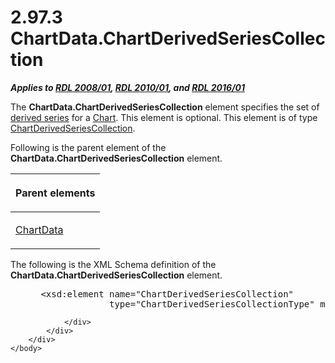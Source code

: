 <html dir="LTR" xmlns:mshelp="http://msdn.microsoft.com/mshelp" xmlns:ddue="http://ddue.schemas.microsoft.com/authoring/2003/5" xmlns:xlink="http://www.w3.org/1999/xlink" xmlns:tool="http://www.microsoft.com/tooltip">
    <head>
        <meta http-equiv="Content-Type" content="text/html; CHARSET=utf-8"></meta>
        <meta name="save" content="history"></meta>
        <title>2.97.3 ChartData.ChartDerivedSeriesCollection</title>
        <xml>
            <mshelp:toctitle title="2.97.3 ChartData.ChartDerivedSeriesCollection"></mshelp:toctitle>
            <mshelp:rltitle title="[MS-RDL]: ChartData.ChartDerivedSeriesCollection"></mshelp:rltitle>
            <mshelp:keyword index="A" term="734ce39b-f51b-4c89-8f82-9b0e7dcb696a"></mshelp:keyword>
            <mshelp:attr name="DCSext.ContentType" value="open specification"></mshelp:attr>
            <mshelp:attr name="AssetID" value="734ce39b-f51b-4c89-8f82-9b0e7dcb696a"></mshelp:attr>
            <mshelp:attr name="TopicType" value="kbRef"></mshelp:attr>
            <mshelp:attr name="DCSext.Title" value="[MS-RDL]: ChartData.ChartDerivedSeriesCollection" />
        </xml>
    </head>
    <body>
        <div id="header">
            <h1 class="heading">2.97.3 ChartData.ChartDerivedSeriesCollection</h1>
        </div>
        <div id="mainSection">
            <div id="mainBody">
                <div id="allHistory" class="saveHistory"></div>
                <div id="sectionSection0" class="section" name="collapseableSection">
                    

<p><b><i>Applies to </i></b><a href="1e855f94-4617-47e4-b89e-0856c6cb420f.htm"><b><i>RDL 2008/01</i></b></a><b><i>,
</i></b><a href="3428e690-a348-4ec7-8a6a-8efb42d2cdee.htm"><b><i>RDL 2010/01</i></b></a><b><i>,
and </i></b><a href="52ce3983-2bfc-4e72-9359-42aaf5fe4509.htm"><b><i>RDL 2016/01</i></b></a></p>

<p>The <b>ChartData.ChartDerivedSeriesCollection</b> element
specifies the set of <a href="b2482b3f-74ab-4ca8-a9e5-c07955011743.htm#gt_89c358f5-76c6-44a4-89af-56e4fe1feef4">derived
series</a> for a <a href="b0ab5524-7eb2-47a7-a4d3-230f5c8c5526.htm">Chart</a>.
This element is optional. This element is of type <a href="4b2b7f4e-90f3-415b-9e7d-89b2b5ac04ba.htm">ChartDerivedSeriesCollection</a>.</p>

<p>Following is the parent element of the <b>ChartData.ChartDerivedSeriesCollection</b>
element.</p>

<table>
 <thead>
  <tr>
   <th>
   <p>Parent elements </p>
   </th>
  </tr>
 </thead>
 <tr>
  <td>
  <p><a href="1aee64b7-3829-41b6-b546-544f42867119.htm">ChartData</a></p>
  </td>
 </tr>
</table>

<p>The following is the XML Schema definition of the <b>ChartData.ChartDerivedSeriesCollection</b>
element.</p>

<dl>
<dd>
<div><pre> &lt;xsd:element name=&quot;ChartDerivedSeriesCollection&quot; 
              type=&quot;ChartDerivedSeriesCollectionType&quot; minOccurs=&quot;0&quot; /&gt;
</pre></div>
</dd></dl>


                </div>
            </div>
        </div>
    </body>
</html>